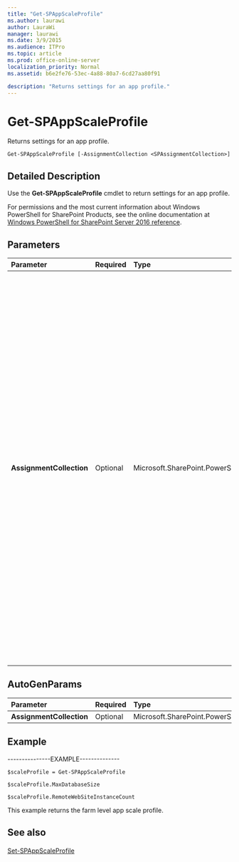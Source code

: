 ```yaml
---
title: "Get-SPAppScaleProfile"
ms.author: laurawi
author: LauraWi
manager: laurawi
ms.date: 3/9/2015
ms.audience: ITPro
ms.topic: article
ms.prod: office-online-server
localization_priority: Normal
ms.assetid: b6e2fe76-53ec-4a88-80a7-6cd27aa80f91

description: "Returns settings for an app profile."
---
```


# Get-SPAppScaleProfile

Returns settings for an app profile.
  
```
Get-SPAppScaleProfile [-AssignmentCollection <SPAssignmentCollection>]
```

## Detailed Description

Use the **Get-SPAppScaleProfile** cmdlet to return settings for an app profile. 
  
For permissions and the most current information about Windows PowerShell for SharePoint Products, see the online documentation at [Windows PowerShell for SharePoint Server 2016 reference](https://go.microsoft.com/fwlink/p/?LinkId=671715).
  
## Parameters

|**Parameter**|**Required**|**Type**|**Description**|
|:-----|:-----|:-----|:-----|
|**AssignmentCollection** <br/> |Optional  <br/> |Microsoft.SharePoint.PowerShell.SPAssignmentCollection  <br/> |Manages objects for the purpose of proper disposal. Use of objects, such as **SPWeb** or **SPSite**, can use large amounts of memory and use of these objects in Windows PowerShell scripts requires proper memory management. Using the **SPAssignment** object, you can assign objects to a variable and dispose of the objects after they are needed to free up memory. When **SPWeb**, **SPSite**, or **SPSiteAdministration** objects are used, the objects are automatically disposed of if an assignment collection or the **Global** parameter is not used.  <br/> > [!NOTE]> When the **Global** parameter is used, all objects are contained in the global store. If objects are not immediately used, or disposed of by using the **Stop-SPAssignment** command, an out-of-memory scenario can occur.           |
   
## AutoGenParams

|**Parameter**|**Required**|**Type**|**Description**|
|:-----|:-----|:-----|:-----|
|**AssignmentCollection** <br/> |Optional  <br/> |Microsoft.SharePoint.PowerShell.SPAssignmentCollection  <br/> ||
   
## Example

---------------EXAMPLE--------------
  
```
$scaleProfile = Get-SPAppScaleProfile
```

```
$scaleProfile.MaxDatabaseSize
```

```
$scaleProfile.RemoteWebSiteInstanceCount
```

This example returns the farm level app scale profile.
  
## See also

#### 

[Set-SPAppScaleProfile](set-spappscaleprofile.md)

